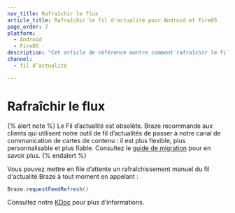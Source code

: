```yaml
---
nav_title: Rafraîchir le flux
article_title: Rafraîchir le fil d'actualité pour Android et FireOS
page_order: 7
platform: 
  - Android
  - FireOS
description: "Cet article de référence montre comment rafraîchir le fil d'actualité dans votre application Android ou FireOS."
channel:
  - fil d’actualité

---
```


# Rafraîchir le flux

{% alert note %}
Le Fil d’actualité est obsolète. Braze recommande aux clients qui utilisent notre outil de fil d’actualités de passer à notre canal de communication de cartes de contenu : il est plus flexible, plus personnalisable et plus fiable. Consultez le [guide de migration]({{site.baseurl}}/user_guide/message_building_by_channel/content_cards/migrating_from_news_feed/) pour en savoir plus.
{% endalert %}

Vous pouvez mettre en file d’attente un rafraîchissement manuel du fil d'actualité Braze à tout moment en appelant :

```java
Braze.requestFeedRefresh()
```

Consultez notre [KDoc][16] pour plus d’informations.


[16]: https://braze-inc.github.io/braze-android-sdk/kdoc/braze-android-sdk/com.braze/-i-braze/request-feed-refresh.html
